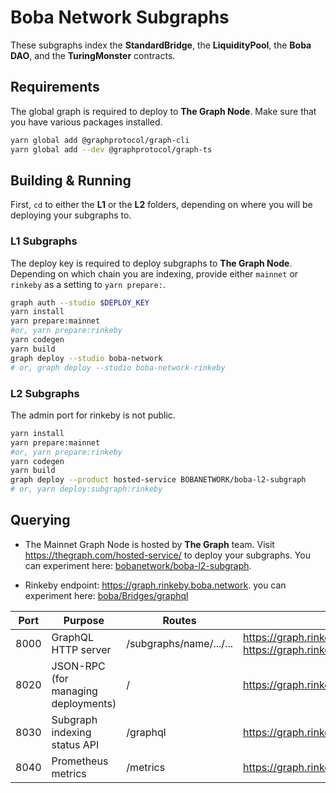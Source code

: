 # Boba Network Subgraphs

These subgraphs index the **StandardBridge**, the **LiquidityPool**, the **Boba DAO**, and the **TuringMonster** contracts.

## Requirements

The global graph is required to deploy to **The Graph Node**. Make sure that you have various packages installed.

```bash
yarn global add @graphprotocol/graph-cli
yarn global add --dev @graphprotocol/graph-ts
```

## Building & Running

First, `cd` to either the **L1** or the **L2** folders, depending on where you will be deploying your subgraphs to. 

### L1 Subgraphs

The deploy key is required to deploy subgraphs to **The Graph Node**. Depending on which chain you are indexing, provide either `mainnet` or `rinkeby` as a setting to `yarn prepare:`.

```bash
graph auth --studio $DEPLOY_KEY
yarn install
yarn prepare:mainnet 
#or, yarn prepare:rinkeby
yarn codegen
yarn build
graph deploy --studio boba-network 
# or, graph deploy --studio boba-network-rinkeby
```

### L2 Subgraphs

The admin port for rinkeby is not public. 

```bash
yarn install
yarn prepare:mainnet
#or, yarn prepare:rinkeby
yarn codegen
yarn build
graph deploy --product hosted-service BOBANETWORK/boba-l2-subgraph
# or, yarn deploy:subgraph:rinkeby
```

## Querying

* The Mainnet Graph Node is hosted by **The Graph** team. Visit https://thegraph.com/hosted-service/ to deploy your subgraphs. You can experiment here: [ bobanetwork/boba-l2-subgraph](https://thegraph.com/hosted-service/subgraph/bobanetwork/boba-l2-subgraph?query=Example%20query).

* Rinkeby endpoint: https://graph.rinkeby.boba.network. you can experiment here: [boba/Bridges/graphql](https://graph.rinkeby.boba.network/subgraphs/name/boba/Bridges/graphql)

| **Port** | **Purpose**                               | **Routes**              | URL                                                          | **Permission** |
| -------- | ----------------------------------------- | ----------------------- | ------------------------------------------------------------ | -------------- |
| 8000     | GraphQL HTTP server                       | /subgraphs/name/.../... | https://graph.rinkeby.boba.network <br />https://graph.rinkeby.boba.network:8000 | Public         |
| 8020     | JSON-RPC<br /> (for managing deployments) | /                       | https://graph.rinkeby.boba.network:8020                      | Private        |
| 8030     | Subgraph indexing status API              | /graphql                | https://graph.rinkeby.boba.network:8030                      | Public         |
| 8040     | Prometheus metrics                        | /metrics                | https://graph.rinkeby.boba.network:8040                      | Public         |

